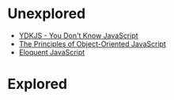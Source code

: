 # Unexplored
* [YDKJS - You Don't Know JavaScript](https://github.com/getify/You-Dont-Know-JS/tree/1st-ed)
* [The Principles of Object-Oriented JavaScript](https://www.amazon.com/Principles-Object-Oriented-JavaScript-Nicholas-Zakas/dp/1593275404)
* [Eloquent JavaScript](https://eloquentjavascript.net/)

# Explored

